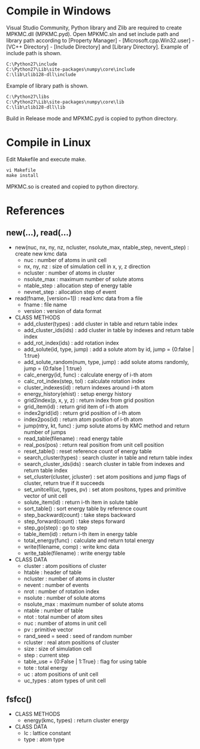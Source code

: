 # Compile in Windows
Visual Studio Community, Python library and Zlib are required to create MPKMC.dll (MPKMC.pyd).
Open MPKMC.sln and set include path and library path according to [Property Manager] - [Microsoft.cpp.Win32.user] - [VC++ Directory] - [Include Directory] and [Library Directory].
Example of include path is shown.

    C:\Python27\include
    C:\Python27\Lib\site-packages\numpy\core\include
    C:\lib\zlib128-dll\include

Example of library path is shown.

    C:\Python27\libs
    C:\Python27\Lib\site-packages\numpy\core\lib
    C:\lib\zlib128-dll\lib

Build in Release mode and MPKMC.pyd is copied to python directory.

# Compile in Linux
Edit Makefile and execute make.

    vi Makefile
    make install

MPKMC.so is created and copied to python directory.

# References
## new(...), read(...)
+ new(nuc, nx, ny, nz, ncluster, nsolute_max, ntable_step, nevent_step) : create new kmc data
  + nuc : number of atoms in unit cell
  + nx, ny, nz : size of simulation cell in x, y, z direction
  + ncluster : number of atoms in cluster
  + nsolute_max : maximum number of solute atoms
  + ntable_step : allocation step of energy table
  + nevnet_step : allocation step of event
+ read(fname, [version=1]) : read kmc data from a file
  + fname : file name
  + version : version of data format
+ CLASS METHODS
  + add_cluster(types) : add cluster in table and return table index
  + add_cluster_ids(ids) : add cluster in table by indexes and return table index
  + add_rot_index(ids) : add rotation index
  + add_solute(id, type, jump) : add a solute atom by id, jump = {0:false | 1:true}
  + add_solute_random(num, type, jump) : add solute atoms randomly, jump = {0:false | 1:true}
  + calc_energy(id, func) : calculate energy of i-th atom
  + calc_rot_index(step, tol) : calculate rotation index
  + cluster_indexes(id) : return indexes around i-th atom
  + energy_history(ehist) : setup energy history
  + grid2index(p, x, y, z) : return index from grid position
  + grid_item(id) : return grid item of i-th atom
  + index2grid(id) : return grid position of i-th atom
  + index2pos(id) : return atom position of i-th atom
  + jump(ntry, kt, func) : jump solute atoms by KMC method and return number of jumps
  + read_table(filename) : read energy table
  + real_pos(pos) : return real position from unit cell position
  + reset_table() : reset reference count of energy table
  + search_cluster(types) : search cluster in table and return table index
  + search_cluster_ids(ids) : search cluster in table from indexes and return table index
  + set_cluster(cluster, jcluster) : set atom positions and jump flags of cluster, return true if it succeeds
  + set_unitcell(uc, types, pv) : set atom positons, types and primitive vector of unit cell
  + solute_item(id) : return i-th item in solute table
  + sort_table() : sort energy table by reference count
  + step_backward(count) : take steps backward
  + step_forward(count) : take steps forward
  + step_go(step) : go to step
  + table_item(id) : return i-th item in energy table
  + total_energy(func) : calculate and return total energy
  + write(filename, comp) : write kmc data
  + write_table(filename) : write energy table
+ CLASS DATA
  + cluster : atom positions of cluster
  + htable : header of table
  + ncluster : number of atoms in cluster
  + nevent : number of events
  + nrot : number of rotation index
  + nsolute : number of solute atoms
  + nsolute_max : maximum number of solute atoms
  + ntable : number of table
  + ntot : total number of atom sites
  + nuc : number of atoms in unit cell
  + pv : primitive vector
  + rand_seed = seed : seed of random number
  + rcluster : real atom positions of cluster
  + size : size of simulation cell
  + step : current step
  + table_use = {0:False | 1:True} : flag for using table
  + tote : total energy
  + uc : atom positions of unit cell
  + uc_types : atom types of unit cell

## fsfcc()
+ CLASS METHODS
  + energy(kmc, types) : return cluster energy
+ CLASS DATA
  + lc : lattice constant
  + type : atom type
